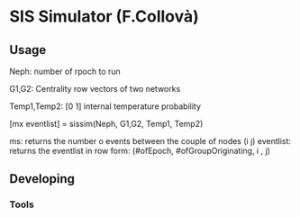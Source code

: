 # SIS Simulator (F.Collovà)



## Usage
Neph: number of rpoch to run

G1,G2: Centrality row vectors of two networks

Temp1,Temp2: [0 1] internal temperature probability

[mx eventlist] = sissim(Neph, G1,G2, Temp1, Temp2)

ms: returns the number o events between the couple of nodes (i j)
eventlist: returns the eventlist in row form: (#ofEpoch, #ofGroupOriginating, i , j)

## Developing



### Tools

